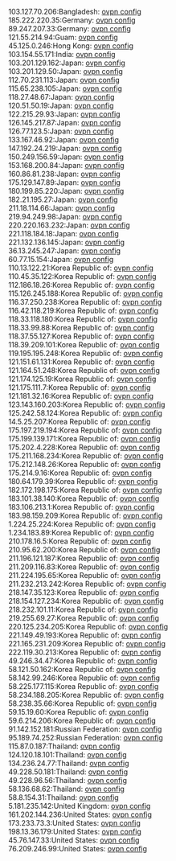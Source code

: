 103.127.70.206:Bangladesh: [ovpn config](vpn/103_127_70_206.ovpn)  
185.222.220.35:Germany: [ovpn config](vpn/185_222_220_35.ovpn)  
89.247.207.33:Germany: [ovpn config](vpn/89_247_207_33.ovpn)  
121.55.214.94:Guam: [ovpn config](vpn/121_55_214_94.ovpn)  
45.125.0.246:Hong Kong: [ovpn config](vpn/45_125_0_246.ovpn)  
103.154.55.171:India: [ovpn config](vpn/103_154_55_171.ovpn)  
103.201.129.162:Japan: [ovpn config](vpn/103_201_129_162.ovpn)  
103.201.129.50:Japan: [ovpn config](vpn/103_201_129_50.ovpn)  
112.70.231.113:Japan: [ovpn config](vpn/112_70_231_113.ovpn)  
115.65.238.105:Japan: [ovpn config](vpn/115_65_238_105.ovpn)  
118.27.48.67:Japan: [ovpn config](vpn/118_27_48_67.ovpn)  
120.51.50.19:Japan: [ovpn config](vpn/120_51_50_19.ovpn)  
122.215.29.93:Japan: [ovpn config](vpn/122_215_29_93.ovpn)  
126.145.217.87:Japan: [ovpn config](vpn/126_145_217_87.ovpn)  
126.77.123.5:Japan: [ovpn config](vpn/126_77_123_5.ovpn)  
133.167.46.92:Japan: [ovpn config](vpn/133_167_46_92.ovpn)  
147.192.24.219:Japan: [ovpn config](vpn/147_192_24_219.ovpn)  
150.249.156.59:Japan: [ovpn config](vpn/150_249_156_59.ovpn)  
153.168.200.84:Japan: [ovpn config](vpn/153_168_200_84.ovpn)  
160.86.81.238:Japan: [ovpn config](vpn/160_86_81_238.ovpn)  
175.129.147.89:Japan: [ovpn config](vpn/175_129_147_89.ovpn)  
180.199.85.220:Japan: [ovpn config](vpn/180_199_85_220.ovpn)  
182.21.195.27:Japan: [ovpn config](vpn/182_21_195_27.ovpn)  
211.18.114.66:Japan: [ovpn config](vpn/211_18_114_66.ovpn)  
219.94.249.98:Japan: [ovpn config](vpn/219_94_249_98.ovpn)  
220.220.163.232:Japan: [ovpn config](vpn/220_220_163_232.ovpn)  
221.118.184.18:Japan: [ovpn config](vpn/221_118_184_18.ovpn)  
221.132.136.145:Japan: [ovpn config](vpn/221_132_136_145.ovpn)  
36.13.245.247:Japan: [ovpn config](vpn/36_13_245_247.ovpn)  
60.77.15.154:Japan: [ovpn config](vpn/60_77_15_154.ovpn)  
110.13.122.21:Korea Republic of: [ovpn config](vpn/110_13_122_21.ovpn)  
110.45.35.122:Korea Republic of: [ovpn config](vpn/110_45_35_122.ovpn)  
112.186.18.26:Korea Republic of: [ovpn config](vpn/112_186_18_26.ovpn)  
115.126.245.188:Korea Republic of: [ovpn config](vpn/115_126_245_188.ovpn)  
116.37.250.238:Korea Republic of: [ovpn config](vpn/116_37_250_238.ovpn)  
116.42.118.219:Korea Republic of: [ovpn config](vpn/116_42_118_219.ovpn)  
118.33.118.180:Korea Republic of: [ovpn config](vpn/118_33_118_180.ovpn)  
118.33.99.88:Korea Republic of: [ovpn config](vpn/118_33_99_88.ovpn)  
118.37.55.127:Korea Republic of: [ovpn config](vpn/118_37_55_127.ovpn)  
118.39.209.101:Korea Republic of: [ovpn config](vpn/118_39_209_101.ovpn)  
119.195.195.248:Korea Republic of: [ovpn config](vpn/119_195_195_248.ovpn)  
121.151.61.131:Korea Republic of: [ovpn config](vpn/121_151_61_131.ovpn)  
121.164.51.248:Korea Republic of: [ovpn config](vpn/121_164_51_248.ovpn)  
121.174.125.19:Korea Republic of: [ovpn config](vpn/121_174_125_19.ovpn)  
121.175.111.7:Korea Republic of: [ovpn config](vpn/121_175_111_7.ovpn)  
121.181.32.16:Korea Republic of: [ovpn config](vpn/121_181_32_16.ovpn)  
123.143.160.203:Korea Republic of: [ovpn config](vpn/123_143_160_203.ovpn)  
125.242.58.124:Korea Republic of: [ovpn config](vpn/125_242_58_124.ovpn)  
14.5.25.207:Korea Republic of: [ovpn config](vpn/14_5_25_207.ovpn)  
175.197.219.194:Korea Republic of: [ovpn config](vpn/175_197_219_194.ovpn)  
175.199.139.171:Korea Republic of: [ovpn config](vpn/175_199_139_171.ovpn)  
175.202.4.228:Korea Republic of: [ovpn config](vpn/175_202_4_228.ovpn)  
175.211.168.234:Korea Republic of: [ovpn config](vpn/175_211_168_234.ovpn)  
175.212.148.26:Korea Republic of: [ovpn config](vpn/175_212_148_26.ovpn)  
175.214.9.16:Korea Republic of: [ovpn config](vpn/175_214_9_16.ovpn)  
180.64.179.39:Korea Republic of: [ovpn config](vpn/180_64_179_39.ovpn)  
182.172.198.175:Korea Republic of: [ovpn config](vpn/182_172_198_175.ovpn)  
183.101.38.140:Korea Republic of: [ovpn config](vpn/183_101_38_140.ovpn)  
183.106.213.1:Korea Republic of: [ovpn config](vpn/183_106_213_1.ovpn)  
183.98.159.209:Korea Republic of: [ovpn config](vpn/183_98_159_209.ovpn)  
1.224.25.224:Korea Republic of: [ovpn config](vpn/1_224_25_224.ovpn)  
1.234.183.89:Korea Republic of: [ovpn config](vpn/1_234_183_89.ovpn)  
210.178.16.5:Korea Republic of: [ovpn config](vpn/210_178_16_5.ovpn)  
210.95.62.200:Korea Republic of: [ovpn config](vpn/210_95_62_200.ovpn)  
211.196.121.187:Korea Republic of: [ovpn config](vpn/211_196_121_187.ovpn)  
211.209.116.83:Korea Republic of: [ovpn config](vpn/211_209_116_83.ovpn)  
211.224.195.65:Korea Republic of: [ovpn config](vpn/211_224_195_65.ovpn)  
211.232.213.242:Korea Republic of: [ovpn config](vpn/211_232_213_242.ovpn)  
218.147.35.123:Korea Republic of: [ovpn config](vpn/218_147_35_123.ovpn)  
218.154.127.234:Korea Republic of: [ovpn config](vpn/218_154_127_234.ovpn)  
218.232.101.11:Korea Republic of: [ovpn config](vpn/218_232_101_11.ovpn)  
219.255.69.27:Korea Republic of: [ovpn config](vpn/219_255_69_27.ovpn)  
220.125.234.205:Korea Republic of: [ovpn config](vpn/220_125_234_205.ovpn)  
221.149.49.193:Korea Republic of: [ovpn config](vpn/221_149_49_193.ovpn)  
221.165.231.209:Korea Republic of: [ovpn config](vpn/221_165_231_209.ovpn)  
222.119.30.213:Korea Republic of: [ovpn config](vpn/222_119_30_213.ovpn)  
49.246.34.47:Korea Republic of: [ovpn config](vpn/49_246_34_47.ovpn)  
58.121.50.162:Korea Republic of: [ovpn config](vpn/58_121_50_162.ovpn)  
58.142.99.246:Korea Republic of: [ovpn config](vpn/58_142_99_246.ovpn)  
58.225.177.115:Korea Republic of: [ovpn config](vpn/58_225_177_115.ovpn)  
58.234.188.205:Korea Republic of: [ovpn config](vpn/58_234_188_205.ovpn)  
58.238.35.66:Korea Republic of: [ovpn config](vpn/58_238_35_66.ovpn)  
59.15.19.60:Korea Republic of: [ovpn config](vpn/59_15_19_60.ovpn)  
59.6.214.206:Korea Republic of: [ovpn config](vpn/59_6_214_206.ovpn)  
91.142.152.181:Russian Federation: [ovpn config](vpn/91_142_152_181.ovpn)  
95.189.74.252:Russian Federation: [ovpn config](vpn/95_189_74_252.ovpn)  
115.87.0.187:Thailand: [ovpn config](vpn/115_87_0_187.ovpn)  
124.120.18.101:Thailand: [ovpn config](vpn/124_120_18_101.ovpn)  
134.236.24.77:Thailand: [ovpn config](vpn/134_236_24_77.ovpn)  
49.228.50.181:Thailand: [ovpn config](vpn/49_228_50_181.ovpn)  
49.228.96.56:Thailand: [ovpn config](vpn/49_228_96_56.ovpn)  
58.136.68.62:Thailand: [ovpn config](vpn/58_136_68_62.ovpn)  
58.8.154.31:Thailand: [ovpn config](vpn/58_8_154_31.ovpn)  
5.181.235.142:United Kingdom: [ovpn config](vpn/5_181_235_142.ovpn)  
161.202.144.236:United States: [ovpn config](vpn/161_202_144_236.ovpn)  
173.233.73.3:United States: [ovpn config](vpn/173_233_73_3.ovpn)  
198.13.36.179:United States: [ovpn config](vpn/198_13_36_179.ovpn)  
45.76.147.33:United States: [ovpn config](vpn/45_76_147_33.ovpn)  
76.209.246.99:United States: [ovpn config](vpn/76_209_246_99.ovpn)  
